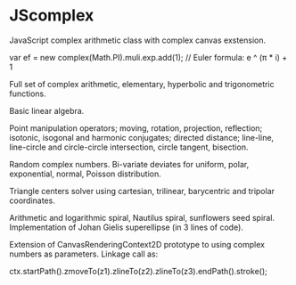 # JScomplex
JavaScript complex arithmetic class with complex canvas exstension.

var ef = new complex(Math.PI).muli.exp.add(1); // Euler formula: e ^ (π * i) + 1

Full set of complex arithmetic, elementary, hyperbolic and trigonometric functions.

Basic linear algebra.

Point manipulation operators; moving, rotation, projection, reflection;
isotonic, isogonal and harmonic conjugates;
directed distance;
line-line, line-circle and circle-circle intersection, circle tangent, bisection.

Random complex numbers. Bi-variate deviates for uniform, polar, exponential, normal, Poisson distribution.

Triangle centers solver using cartesian, trilinear, barycentric and tripolar coordinates.

Arithmetic and logarithmic spiral, Nautilus spiral, sunflowers seed spiral.
Implementation of Johan Gielis superellipse (in 3 lines of code).

Extension of CanvasRenderingContext2D prototype to using complex numbers as parameters.
Linkage call as: 

ctx.startPath().zmoveTo(z1).zlineTo(z2).zlineTo(z3).endPath().stroke();
